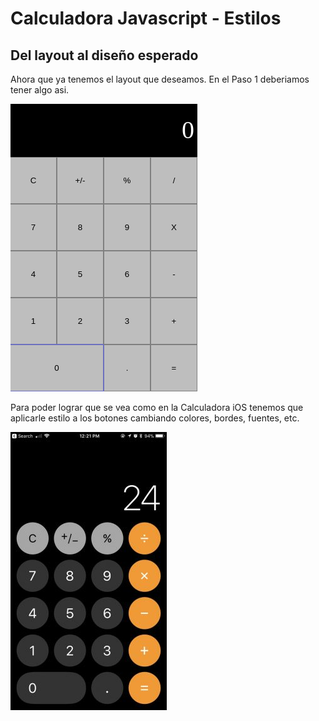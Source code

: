 # Calculadora Javascript - Estilos

## Del layout al diseño esperado

Ahora que ya tenemos el layout que deseamos. En el Paso 1 deberiamos tener algo asi.

![Layout Terminado](./assets/layout_terminado.png)

Para poder lograr que se vea como en la Calculadora iOS tenemos que aplicarle estilo a los botones cambiando colores, bordes, fuentes, etc.

![Calculadora iOS](./assets/calculadora.jpg)
